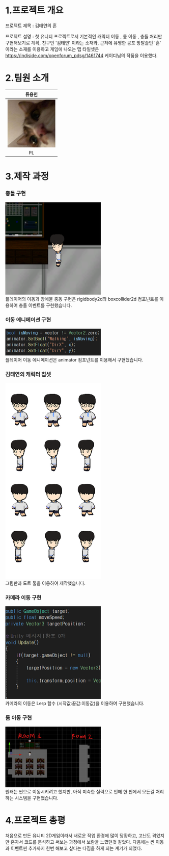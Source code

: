 # 1.프로젝트 개요
프로젝트 제목 : 김태연의 혼

프로젝트 설명 : 첫 유니티 프로젝트로서 기본적인 캐릭터 이동 , 룸 이동 , 충돌 처리만 구현해보기로 계획, 친구인 '김태연' 이라는 소재와, 근처에 유명한 공포 방탈출인 '혼' 이라는 소재를 이용하고
게임에 나오는 맵 타일셋은 https://indiside.com/openforum_pdsg/1461744 케이디님의 작품을 이용했다.

# 2.팀원 소개
| 류용헌 |
|:------:|
| <img src="https://github.com/MiruHeon/Normal-Project/blob/main/193119713.jpeg?raw=true" alt="류용헌" width="150"> |
| PL |

# 3.제작 과정
### 충돌 구현
<div align="left">
  <img src="https://github.com/MiruHeon/Normal-Project/blob/main/%ED%94%84%EB%A1%9C%EC%A0%9D%ED%8A%B8%201.png?raw=true" style="width: 300px;">
</div>
플레이어의 이동과 장애물 충동 구현은 rigidbody2d와 boxcollider2d 컴포넌트를 이용하여 충돌 이벤트를 구현했습니다.

### 이동 에니메이션 구현
<div align="left">
  <img src="https://github.com/MiruHeon/Normal-Project/blob/main/%ED%94%84%EB%A1%9C%EC%A0%9D%ED%8A%B8%202.png?raw=true" style="width: 300px;">
</div>
플레이어 이동 에니메이션은 animator 컴포넌트를 이용해서 구현했습니다.

### 김태연의 캐릭터 칩셋

<div align="left">
  <img src="https://github.com/MiruHeon/Normal-Project/blob/main/KimTaeYeon.png?raw=true" alt="이미지" style="width: 300px;">
</div>
그림판과 도트 툴을 이용하여 제작했습니다.

### 카메라 이동 구현
<div align="left">
  <img src="https://github.com/MiruHeon/Normal-Project/blob/main/lerp%20%ED%95%A8%EC%88%98%20%EC%82%AC%EC%9A%A9.png?raw=true" style="width: 300px;">
</div>
카메라의 이동은 Lerp 함수 (시작값:끝값:이동값)을 이용하여 구현했습니다.

### 룸 이동 구현
<div align="left">
  <img src="https://github.com/MiruHeon/Normal-Project/blob/main/Room%20%EC%B2%98%EB%A6%AC.png?raw=true" style="width: 300px;">
</div>
원래는 씬으로 이동시키려고 했지만, 아직 미숙한 실력으로 인해 한 씬에서 모든걸 처리하는 시스템을 구현했습니다.

# 4.프로젝트 총평
처음으로 만든 유니티 2D게임이라서 새로운 작업 환경에 많이 당황하고, 고난도 겪었지만 혼자서 코드를 분석하고 써보는 과정에서 보람을 느꼈던것 같았다.
다음에는 씬 이동과 이벤트씬 추가까지 한번 해보고 싶다는 다짐을 하게 되는 계기가 되었다.
